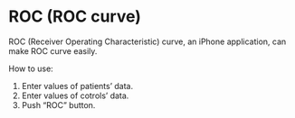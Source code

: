 # ROC (ROC curve)

ROC (Receiver Operating Characteristic) curve, an iPhone application, can make ROC curve easily.

How to use:

1) Enter values of patients’ data.
2) Enter values of cotrols’ data.
3) Push “ROC” button.

